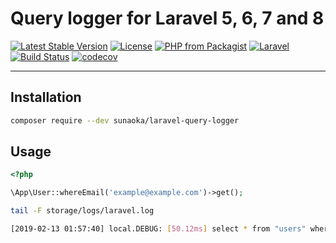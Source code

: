 # Query logger for Laravel 5, 6, 7 and 8

[![Latest Stable Version](https://poser.pugx.org/sunaoka/laravel-query-logger/v/stable)](https://packagist.org/packages/sunaoka/laravel-query-logger)
[![License](https://poser.pugx.org/sunaoka/laravel-query-logger/license)](https://packagist.org/packages/sunaoka/laravel-query-logger)
[![PHP from Packagist](https://img.shields.io/packagist/php-v/sunaoka/laravel-query-logger)](composer.json)
[![Laravel](https://img.shields.io/badge/laravel-5.x%20%7C%206.x%20%7C%207.x%20%7C%208.x-red)](https://laravel.com/)
[![Build Status](https://travis-ci.org/sunaoka/laravel-query-logger.svg?branch=develop)](https://travis-ci.org/sunaoka/laravel-query-logger)
[![codecov](https://codecov.io/gh/sunaoka/laravel-query-logger/branch/develop/graph/badge.svg)](https://codecov.io/gh/sunaoka/laravel-query-logger)

----

## Installation

```bash
composer require --dev sunaoka/laravel-query-logger
```

## Usage

```php
<?php

\App\User::whereEmail('example@example.com')->get();
```

```bash
tail -F storage/logs/laravel.log
```

```bash
[2019-02-13 01:57:40] local.DEBUG: [50.12ms] select * from "users" where "email" = 'example@example.com';  
```
